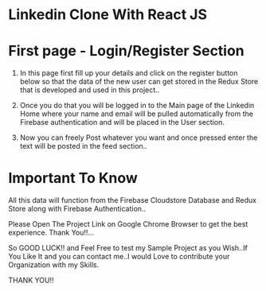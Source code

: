 # Linkedin Clone With React JS

# First page - Login/Register Section

1. In this page first fill up your details and click on the register button below so that the data of the new user can get stored in the Redux Store that is developed and used in this project..

2. Once you do that you will be logged in to the Main page of the Linkedin Home where your name and email will be pulled automatically from the Firebase authentication and will be placed in the User section.

3. Now you can freely Post whatever you want and once pressed enter the text will be posted in the feed section..

# Important To Know

All this data will function from the Firebase Cloudstore Database and Redux Store along with Firebase Authentication..

Please Open The Project Link on Google Chrome Browser to get the best experience. Thank You!!...

So GOOD LUCK!! and Feel Free to test my Sample Project as you Wish..If You Like It and you can contact me..I would Love to contribute your Organization with my Skills.

THANK YOU!!
